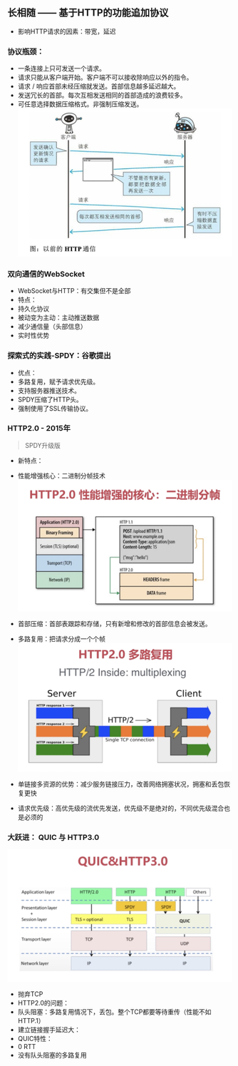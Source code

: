## 长相随 —— 基于HTTP的功能追加协议

- 影响HTTP请求的因素：带宽，延迟
### 协议瓶颈：
- 一条连接上只可发送一个请求。
- 请求只能从客户端开始。客户端不可以接收除响应以外的指令。
- 请求 / 响应首部未经压缩就发送。首部信息越多延迟越大。
- 发送冗长的首部。每次互相发送相同的首部造成的浪费较多。
- 可任意选择数据压缩格式。非强制压缩发送。
![http缺陷](./img/http缺陷.jpg)

### 双向通信的WebSocket
- WebSocket与HTTP：有交集但不是全部
- 特点：
- 持久化协议
- 被动变为主动：主动推送数据
- 减少通信量（头部信息）
- 实时性优势


### 探索式的实践-SPDY：谷歌提出
- 优点：
- 多路复用，赋予请求优先级。
- 支持服务器推送技术。
- SPDY压缩了HTTP头。
- 强制使用了SSL传输协议。

### HTTP2.0 - 2015年
> SPDY升级版
- 新特点：
- 性能增强核心：二进制分帧技术
![二进制分帧](./img/二进制分帧.jpg)
- 首部压缩：首部表跟踪和存储，只有新增和修改的首部信息会被发送。
- 多路复用：把请求分成一个个帧
![多路复用](./img/多路复用.jpg)

- 单链接多资源的优势：减少服务链接压力，改善网络拥塞状况，拥塞和丢包恢复更快
- 请求优先级：高优先级的流优先发送，优先级不是绝对的，不同优先级混合也是必须的

### 大跃进： QUIC 与 HTTP3.0
![QUIC](./img/QUIC.jpg)
- 抛弃TCP
- HTTP2.0的问题：
- 队头阻塞：多路复用情况下，丢包。整个TCP都要等待重传（性能不如HTTP.1）
- 建立链接握手延迟大：
- QUIC特性：
- 0 RTT 
- 没有队头阻塞的多路复用